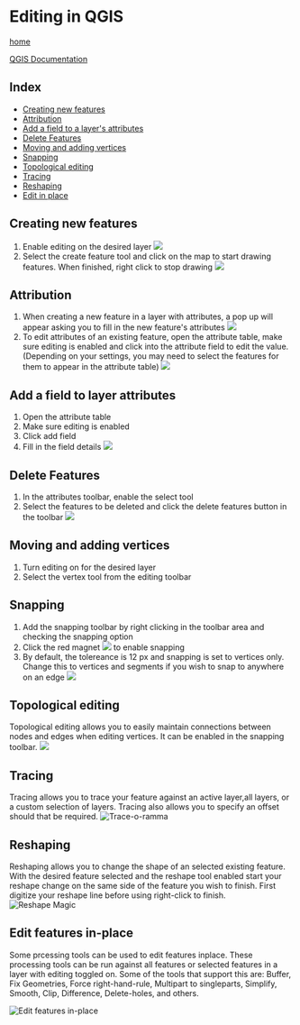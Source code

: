 # Editing in QGIS

[home](../README.md)


[QGIS Documentation](https://docs.qgis.org/testing/en/docs/gentle_gis_introduction/data_capture.html)


## Index
* [Creating new features](#Creating-new-features)
* [Attribution](#Attribution)
* [Add a field to a layer's attributes](#Add-a-field-to-layer-attributes)
* [Delete Features](#Delete-Features)
* [Moving and adding vertices](#Moving-and-adding-vertices)
* [Snapping](#Snapping)
* [Topological editing](#Topological-editing)
* [Tracing](#tracing)
* [Reshaping](#reshaping)
* [Edit in place](#edit-features-in-place)

## Creating new features
1. Enable editing on the desired layer
![](../images/Toggle_Editing1.gif)
2. Select the create feature tool and click on the map to start drawing features. When finished, right click to stop drawing
![](../images/Add_Feature.gif)
## Attribution
1. When creating a new feature in a layer with attributes, a pop up will appear asking you to fill in the new feature's attributes
![](../images/Add_Feature_with_Attributes.gif)
2. To edit attributes of an existing feature, open the attribute table, make sure editing is enabled and click into the attribute field to edit the value. (Depending on your settings, you may need to select the features for them to appear in the attribute table)
![](../images/Edit_Attributes.gif)
## Add a field to layer attributes
1. Open the attribute table
2. Make sure editing is enabled
3. Click add field
4. Fill in the field details
![](../images/Add_Field.gif)
## Delete Features
1. In the attributes toolbar, enable the select tool
2. Select the features to be deleted and click the delete features button in the toolbar
![](../images/Delete_Feature.gif)
## Moving and adding vertices  
1. Turn editing on for the desired layer
2. Select the vertex tool from the editing toolbar
## Snapping
1. Add the snapping toolbar by right clicking in the toolbar area and checking the snapping option
2. Click the red magnet ![](../images/snappingMagnet.png) to enable snapping
3. By default, the tolereance is 12 px and snapping is set to vertices only. Change this to vertices and segments if you wish to snap to anywhere on an edge
![](../images/Snapping.gif)
## Topological editing
Topological editing allows you to easily maintain connections between nodes and edges when editing vertices. 
It can be enabled in the snapping toolbar.
![](../images/Topological_Editing.gif)

## Tracing
Tracing allows you to trace your feature against an active layer,all layers, or a custom selection of layers. Tracing also allows you to specify an offset should that be required.
![Trace-o-ramma](../images/editing-tracing.gif)<br>

## Reshaping
Reshaping allows you to change the shape of an selected existing feature. With the desired feature selected and the reshape tool enabled start your reshape change on the same side of the feature you wish to finish. First digitize your reshape line before using right-click to finish.<br>
![Reshape Magic](../images/editing-reshape.gif)

## Edit features in-place
Some prcessing tools can be used to edit features inplace. These processing tools can be run against all features or selected features in a layer with editing toggled on. Some of the tools that support this are: Buffer, Fix Geometries, Force right-hand-rule, Multipart to singleparts, Simplify, Smooth, Clip, Difference, Delete-holes, and others.<br>

![Edit features in-place](../images/editing-inplace.gif)